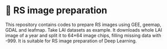# 👋 RS image preparation
This repository contains codes to prepare RS images using GEE, geemap, GDAL and leafmap. Take LAI datasets as example. It downloads whole LAI image of a year and split it to 64×64 image chips, filling missing data with -999. It is suitable for RS image preparation of Deep Learning.
